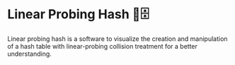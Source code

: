 # Linear Probing Hash 🔑🗄️
Linear probing hash is a software to visualize the creation and manipulation of a hash table with linear-probing collision treatment for a better understanding. 
